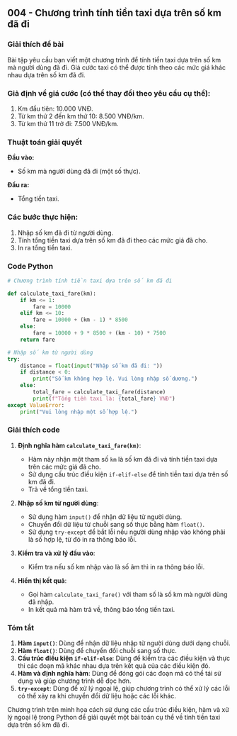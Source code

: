 ## 004 - Chương trình tính tiền taxi dựa trên số km đã đi

### Giải thích đề bài

Bài tập yêu cầu bạn viết một chương trình để tính tiền taxi dựa trên số km mà người dùng đã đi. Giá cước taxi có thể được tính theo các mức giá khác nhau dựa trên số km đã đi.

### Giả định về giá cước (có thể thay đổi theo yêu cầu cụ thể):

1. Km đầu tiên: 10.000 VNĐ.
2. Từ km thứ 2 đến km thứ 10: 8.500 VNĐ/km.
3. Từ km thứ 11 trở đi: 7.500 VNĐ/km.

### Thuật toán giải quyết

**Đầu vào:**

- Số km mà người dùng đã đi (một số thực).

**Đầu ra:**

- Tổng tiền taxi.

### Các bước thực hiện:

1. Nhập số km đã đi từ người dùng.
2. Tính tổng tiền taxi dựa trên số km đã đi theo các mức giá đã cho.
3. In ra tổng tiền taxi.

### Code Python

```python
# Chương trình tính tiền taxi dựa trên số km đã đi

def calculate_taxi_fare(km):
    if km <= 1:
        fare = 10000
    elif km <= 10:
        fare = 10000 + (km - 1) * 8500
    else:
        fare = 10000 + 9 * 8500 + (km - 10) * 7500
    return fare

# Nhập số km từ người dùng
try:
    distance = float(input("Nhập số km đã đi: "))
    if distance < 0:
        print("Số km không hợp lệ. Vui lòng nhập số dương.")
    else:
        total_fare = calculate_taxi_fare(distance)
        print(f"Tổng tiền taxi là: {total_fare} VNĐ")
except ValueError:
    print("Vui lòng nhập một số hợp lệ.")

```

### Giải thích code

1. **Định nghĩa hàm `calculate_taxi_fare(km)`**:

   - Hàm này nhận một tham số `km` là số km đã đi và tính tiền taxi dựa trên các mức giá đã cho.
   - Sử dụng cấu trúc điều kiện `if-elif-else` để tính tiền taxi dựa trên số km đã đi.
   - Trả về tổng tiền taxi.

2. **Nhập số km từ người dùng**:

   - Sử dụng hàm `input()` để nhận dữ liệu từ người dùng.
   - Chuyển đổi dữ liệu từ chuỗi sang số thực bằng hàm `float()`.
   - Sử dụng `try-except` để bắt lỗi nếu người dùng nhập vào không phải là số hợp lệ, từ đó in ra thông báo lỗi.

3. **Kiểm tra và xử lý đầu vào**:

   - Kiểm tra nếu số km nhập vào là số âm thì in ra thông báo lỗi.

4. **Hiển thị kết quả**:
   - Gọi hàm `calculate_taxi_fare()` với tham số là số km mà người dùng đã nhập.
   - In kết quả mà hàm trả về, thông báo tổng tiền taxi.

### Tóm tắt

1. **Hàm `input()`**: Dùng để nhận dữ liệu nhập từ người dùng dưới dạng chuỗi.
2. **Hàm `float()`**: Dùng để chuyển đổi chuỗi sang số thực.
3. **Cấu trúc điều kiện `if-elif-else`**: Dùng để kiểm tra các điều kiện và thực thi các đoạn mã khác nhau dựa trên kết quả của các điều kiện đó.
4. **Hàm và định nghĩa hàm**: Dùng để đóng gói các đoạn mã có thể tái sử dụng và giúp chương trình dễ đọc hơn.
5. **`try-except`**: Dùng để xử lý ngoại lệ, giúp chương trình có thể xử lý các lỗi có thể xảy ra khi chuyển đổi dữ liệu hoặc các lỗi khác.

Chương trình trên minh họa cách sử dụng các cấu trúc điều kiện, hàm và xử lý ngoại lệ trong Python để giải quyết một bài toán cụ thể về tính tiền taxi dựa trên số km đã đi.
